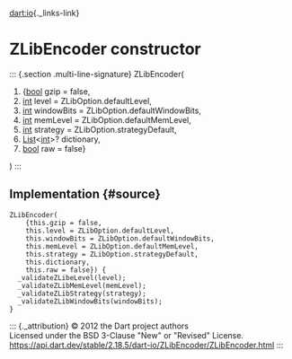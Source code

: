 [dart:io](../../dart-io/dart-io-library){._links-link}

ZLibEncoder constructor
=======================

::: {.section .multi-line-signature}
ZLibEncoder(

1.  {[bool](../../dart-core/bool-class) gzip = false,
2.  [int](../../dart-core/int-class) level = ZLibOption.defaultLevel,
3.  [int](../../dart-core/int-class) windowBits =
    ZLibOption.defaultWindowBits,
4.  [int](../../dart-core/int-class) memLevel =
    ZLibOption.defaultMemLevel,
5.  [int](../../dart-core/int-class) strategy =
    ZLibOption.strategyDefault,
6.  [List](../../dart-core/list-class)\<[int](../../dart-core/int-class)\>?
    dictionary,
7.  [bool](../../dart-core/bool-class) raw = false}

)
:::

Implementation {#source}
--------------

``` {.language-dart data-language="dart"}
ZLibEncoder(
    {this.gzip = false,
    this.level = ZLibOption.defaultLevel,
    this.windowBits = ZLibOption.defaultWindowBits,
    this.memLevel = ZLibOption.defaultMemLevel,
    this.strategy = ZLibOption.strategyDefault,
    this.dictionary,
    this.raw = false}) {
  _validateZLibeLevel(level);
  _validateZLibMemLevel(memLevel);
  _validateZLibStrategy(strategy);
  _validateZLibWindowBits(windowBits);
}
```

::: {._attribution}
© 2012 the Dart project authors\
Licensed under the BSD 3-Clause \"New\" or \"Revised\" License.\
<https://api.dart.dev/stable/2.18.5/dart-io/ZLibEncoder/ZLibEncoder.html>
:::
